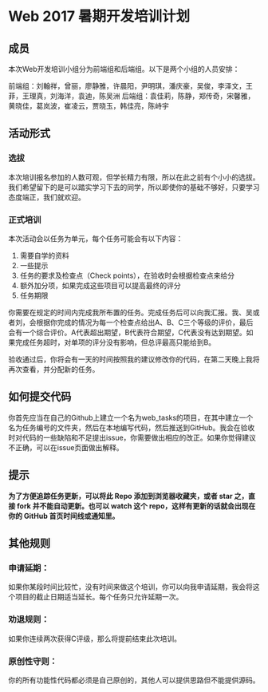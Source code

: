 # Web 2017 暑期开发培训计划

## 成员
本次Web开发培训小组分为前端组和后端组。以下是两个小组的人员安排：

前端组：刘翰祥，曾丽，廖静雅，许晨阳，尹明琪，潘庆豪，吴俊，李泽文，王菲，王理真，刘海洋，袁迪，陈吴洲
后端组：袁佳莉，陈静，郑传奇，宋馨雅，黄晓佳，葛岚波，崔凌云，贾晓玉，韩佳亮，陈峙宇

## 活动形式

### 选拔
本次培训报名参加的人数可观，但学长精力有限，所以在此之前有个小小的选拔。我们希望留下的是可以踏实学习下去的同学，所以即使你的基础不够好，只要学习态度端正，我们就欢迎。

### 正式培训
本次活动会以任务为单元，每个任务可能会有以下内容：

1. 需要自学的资料
2. 一些提示
3. 任务的要求及检查点（Check points），在验收时会根据检查点来给分
4. 额外加分项，如果完成这些项目可以提高最终的评分
5. 任务期限

你需要在规定的时间内完成我所布置的任务。完成任务后可以向我汇报。我、吴或者刘，会根据你完成的情况为每一个检查点给出A、B、C三个等级的评价，最后会有一个综合评价。A代表超出期望，B代表符合期望，C代表没有达到期望。如果完成任务超时，对单项的评分没有影响，但总评最高只能给到B。

验收通过后，你将会有一天的时间按照我的建议修改你的代码，在第二天晚上我将再次查看，并分配新的任务。

## 如何提交代码
你首先应当在自己的Github上建立一个名为web_tasks的项目，在其中建立一个名为任务编号的文件夹，然后在本地编写代码，然后推送到GitHub。我会在验收时对代码的一些缺陷和不足提出issue，你需要做出相应的改正。如果你觉得建议不正确，可以在issue页面做出解释。

## 提示
**为了方便追踪任务更新，可以将此 Repo 添加到浏览器收藏夹，或者 star 之，直接 fork 并不能自动更新。也可以 watch 这个 repo，这样有更新的话就会出现在你的 GitHub 首页时间线或通知里。**

## 其他规则

### 申请延期：
如果你某段时间比较忙，没有时间来做这个培训，你可以向我申请延期，我会将这个项目的截止日期适当延长。每个任务只允许延期一次。

### 劝退规则：
如果你连续两次获得C评级，那么将提前结束此次培训。

### 原创性守则：
你的所有功能性代码都必须是自己原创的，其他人可以提供思路但不能提供源码。
